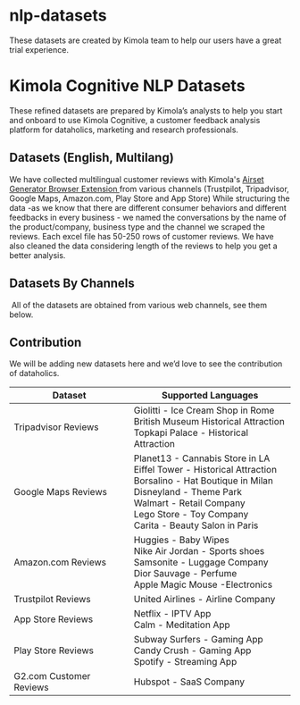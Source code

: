 # nlp-datasets
These datasets are created by Kimola team to help our users have a great trial experience.

# Kimola Cognitive NLP Datasets
These refined datasets are prepared by Kimola’s analysts to help you start and onboard to use Kimola Cognitive, a customer feedback analysis platform for dataholics, marketing and research professionals.

## Datasets (English, Multilang)
We have collected multilingual customer reviews with Kimola's [Airset Generator Browser Extension ](https://chrome.google.com/webstore/detail/airset-generator/gejjhbmdieaablhpbpmejjchiidmedmn) from various channels (Trustpilot, Tripadvisor, Google Maps, Amazon.com, Play Store and App Store) While structuring the data -as we know that there are different consumer behaviors and different feedbacks in every business - we named the conversations by the name of the product/company, business type and the channel we scraped the reviews. Each excel file has 50-250 rows of customer reviews. We have also cleaned the data considering length of the reviews to help you get a better analysis.


## Datasets By Channels
 All of the datasets are obtained from various web channels, see them below. 


## Contribution
We will be adding new datasets here and we’d love to see the contribution of dataholics. 

| Dataset  | Supported Languages |
| ------------- | ------------- |
| Tripadvisor Reviews  | Giolitti - Ice Cream Shop in Rome <br> British Museum Historical Attraction  <br> Topkapi Palace - Historical Attraction  |
| Google Maps Reviews  | Planet13 - Cannabis Store in LA<br>Eiffel Tower - Historical Attraction<br>Borsalino - Hat Boutique in Milan<br>Disneyland - Theme Park<br>Walmart - Retail Company<br>Lego Store - Toy Company<br>Carita - Beauty Salon in Paris<br>  |
| Amazon.com Reviews  | Huggies - Baby Wipes <br>Nike Air Jordan - Sports shoes <br>Samsonite - Luggage Company <br>Dior Sauvage - Perfume <br>Apple Magic Mouse -Electronics <br>  |
| Trustpilot Reviews  | United Airlines - Airline Company |
| App Store Reviews  | Netflix - IPTV App <br> Calm - Meditation App <br>  |
| Play Store Reviews  | Subway Surfers - Gaming App <br> Candy Crush - Gaming App <br> Spotify - Streaming App <br> |
| G2.com Customer Reviews  | Hubspot - SaaS Company  |

